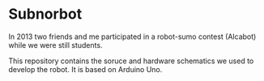 # Subnorbot

In 2013 two friends and me participated in a robot-sumo contest (Alcabot) while we were still students.

This repository contains the soruce and hardware schematics we used to develop the robot. It is based on Arduino Uno.
